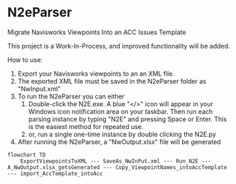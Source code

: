 # N2eParser
Migrate Navisworks Viewpoints Into an ACC Issues Template



This project is a Work-In-Process, and improved functionality will be added.


How to use:
1. Export your Navisworks viewpoints to an an XML file.
2. The exported XML file must be saved in the N2eParser folder as "NwInput.xml"
3. To run the N2eParser you can either
   1. Double-click the N2E.exe. A blue "</>" icon will appear in your Windows icon notification area on your taskbar. Then run each parsing instance by typing "N2E" and pressing Space or Enter.  This is the easiest method for repeated use.
   2. or, run a single one-time instance by double clicking the N2E.py
4. After running the N2eParser, a "NwOutput.xlsx" file will be generated 


```Mermaid
flowchart TD
    ExportViewpointsToXML --- SaveAs_NwInPut.xml --- Run_N2E --- A_NwOutput.xlsx_getsGenerated --- Copy_ViewpointNames_intoAccTemplate --- import_AccTemplate_intoAcc

```
